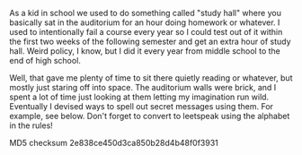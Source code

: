 As a kid in school we used to do something called "study hall" where you basically sat in the auditorium for an hour doing homework or whatever. I used to intentionally fail a course every year so I could test out of it within the first two weeks of the following semester and get an extra hour of study hall. Weird policy, I know, but I did it every year from middle school to the end of high school.

Well, that gave me plenty of time to sit there quietly reading or whatever, but mostly just staring off into space. The auditorium walls were brick, and I spent a lot of time just looking at them letting my imagination run wild. Eventually I devised ways to spell out secret messages using them. For example, see below. Don't forget to convert to leetspeak using the alphabet in the rules!

MD5 checksum 2e838ce450d3ca850b28d4b48f0f3931
